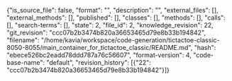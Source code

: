 {"is_source_file": false, "format": "", "description": "", "external_files": [], "external_methods": [], "published": [], "classes": [], "methods": [], "calls": [], "search-terms": [], "state": 2, "file_id": 2, "knowledge_revision": 22, "git_revision": "ccc07b2b3474b820a36653465d79e8b33b194842", "filename": "/home/kavia/workspace/code-generation/tictactoe-classic-8050-8055/main_container_for_tictactoe_classic/README.md", "hash": "ebece526bc2eadd78ddd787a76c56607", "format-version": 4, "code-base-name": "default", "revision_history": [{"22": "ccc07b2b3474b820a36653465d79e8b33b194842"}]}